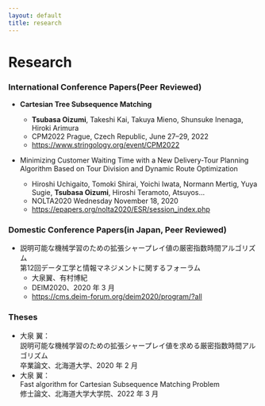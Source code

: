 ```yaml
---
layout: default
title: research
---
```


# Research

### International Conference Papers(Peer Reviewed)

- <strong>Cartesian Tree Subsequence Matching</strong>
  - <strong>Tsubasa Oizumi</strong>, Takeshi Kai, Takuya Mieno, Shunsuke Inenaga, Hiroki Arimura
  - CPM2022 Prague, Czech Republic, June 27–29, 2022
  - https://www.stringology.org/event/CPM2022

- Minimizing Customer Waiting Time with a New Delivery-Tour Planning Algorithm Based on Tour Division and Dynamic Route Optimization
  - Hiroshi Uchigaito, Tomoki Shirai, Yoichi Iwata, Normann Mertig, Yuya Sugie, <strong>Tsubasa Oizumi</strong>, Hiroshi Teramoto, Atsuyos...
  - NOLTA2020 Wednesday November 18, 2020
  - https://epapers.org/nolta2020/ESR/session_index.php

### Domestic Conference Papers(in Japan, Peer Reviewed)

- 説明可能な機械学習のための拡張シャープレイ値の厳密指数時間アルゴリズム<br>第12回データ工学と情報マネジメントに関するフォーラム
  - 大泉翼、有村博紀
  - DEIM2020、2020 年 3 月
  - https://cms.deim-forum.org/deim2020/program/?all


### Theses
- 大泉 翼：<br>説明可能な機械学習のための拡張シャープレイ値を求める厳密指数時間アルゴリズム<br>卒業論文、北海道大学、2020 年 2 月
- 大泉 翼：<br>Fast algorithm for Cartesian Subsequence Matching Problem<br>修士論文、北海道大学大学院、2022 年 3 月
